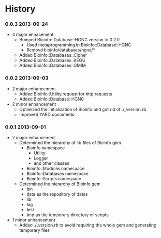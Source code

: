History
===============

### 0.0.3 2013-09-24
* 4 major enhacement
	* Bumped Bioinfo::Database::HGNC version to 0.2.0
		* Used metaprogramming in Bioinfo::Database::HGNC
		* Removd bioinfo/databases/hgnc/*
	* Added Bioinfo::Databases::Cipher
	* Added Bioinfo::Databases::KEGG
	* Added Bioinfo::Databases::OMIM

### 0.0.2 2013-09-03
* 2 major enhancement
	* Added Bioinfo::Utility.request for http requests
	* Added Bioinfo::Database::HGNC
* 2 minor enhancement
	* Optimized the initialization of Bioinfo and got rid of ./_version.rb
	* Improved YARD documents

### 0.0.1 2013-09-01
* 2 major enhancement
	* Determined the hierarchy of lib files of Bioinfo gem
		* Bioinfo namespace
			* Utility
			* Logger
			* and other classes
		* Bioinfo::Modules namespace
		* Bioinfo::Databases namespace
		* Bioinfo::Scripts namespace
	* Determined the hierarchy of Bioinfo gem
		* bin
		* data as the repository of datas
		* lib
		* log
		* test
		* tmp as the temporary directory of scripts
* 1 minor enhancement
	* Added ./_version.rb to avoid requiring the whole gem and generating temporary files
